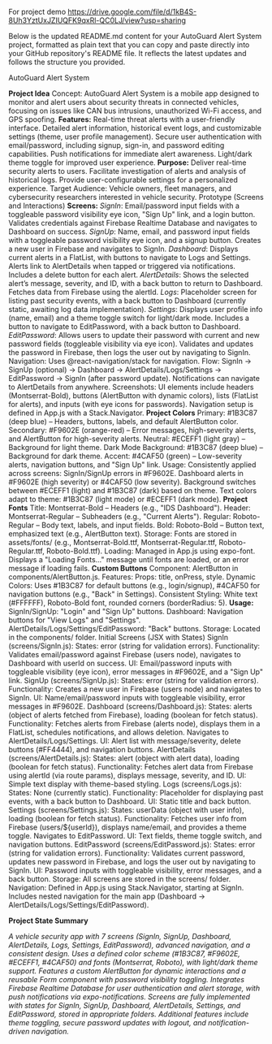 For project demo
https://drive.google.com/file/d/1kB4S-8Uh3YztUxJZIUQFK9qxRl-QC0LJ/view?usp=sharing

Below is the updated README.md content for your AutoGuard Alert System project, formatted as plain text that you can copy and paste directly into your GitHub repository's README file. It reflects the latest updates and follows the structure you provided.

AutoGuard Alert System

**Project Idea**
Concept: AutoGuard Alert System is a mobile app designed to monitor and alert users about security threats in connected vehicles, focusing on issues like CAN bus intrusions, unauthorized Wi-Fi access, and GPS spoofing.
**Features:**
Real-time threat alerts with a user-friendly interface.
Detailed alert information, historical event logs, and customizable settings (theme, user profile management).
Secure user authentication with email/password, including signup, sign-in, and password editing capabilities.
Push notifications for immediate alert awareness.
Light/dark theme toggle for improved user experience.
**Purpose:**
Deliver real-time security alerts to users.
Facilitate investigation of alerts and analysis of historical logs.
Provide user-configurable settings for a personalized experience.
Target Audience: Vehicle owners, fleet managers, and cybersecurity researchers interested in vehicle security.
Prototype (Screens and Interactions)
**Screens:**
*SignIn*: Email/password input fields with a toggleable password visibility eye icon, "Sign Up" link, and a login button. Validates credentials against Firebase Realtime Database and navigates to Dashboard on success.
*SignUp*: Name, email, and password input fields with a toggleable password visibility eye icon, and a signup button. Creates a new user in Firebase and navigates to SignIn.
*Dashboard*: Displays current alerts in a FlatList, with buttons to navigate to Logs and Settings. Alerts link to AlertDetails when tapped or triggered via notifications. Includes a delete button for each alert.
*AlertDetails*: Shows the selected alert’s message, severity, and ID, with a back button to return to Dashboard. Fetches data from Firebase using the alertId.
*Logs*: Placeholder screen for listing past security events, with a back button to Dashboard (currently static, awaiting log data implementation).
*Settings*: Displays user profile info (name, email) and a theme toggle switch for light/dark mode. Includes a button to navigate to EditPassword, with a back button to Dashboard.
*EditPassword*: Allows users to update their password with current and new password fields (toggleable visibility via eye icon). Validates and updates the password in Firebase, then logs the user out by navigating to SignIn.
Navigation: Uses @react-navigation/stack for navigation. Flow: SignIn → SignUp (optional) → Dashboard → AlertDetails/Logs/Settings → EditPassword → SignIn (after password update). Notifications can navigate to AlertDetails from anywhere.
Screenshots: UI elements include headers (Montserrat-Bold), buttons (AlertButton with dynamic colors), lists (FlatList for alerts), and inputs (with eye icons for passwords). Navigation setup is defined in App.js with a Stack.Navigator.
**Project Colors**
Primary: #1B3C87 (deep blue) – Headers, buttons, labels, and default AlertButton color.
Secondary: #F9602E (orange-red) – Error messages, high-severity alerts, and AlertButton for high-severity alerts.
Neutral: #ECEFF1 (light gray) – Background for light theme.
Dark Mode Background: #1B3C87 (deep blue) – Background for dark theme.
Accent: #4CAF50 (green) – Low-severity alerts, navigation buttons, and "Sign Up" link.
Usage: Consistently applied across screens:
SignIn/SignUp errors in #F9602E.
Dashboard alerts in #F9602E (high severity) or #4CAF50 (low severity).
Background switches between #ECEFF1 (light) and #1B3C87 (dark) based on theme.
Text colors adapt to theme: #1B3C87 (light mode) or #ECEFF1 (dark mode).
**Project Fonts**
Title: Montserrat-Bold – Headers (e.g., "IDS Dashboard").
Header: Montserrat-Regular – Subheaders (e.g., "Current Alerts").
Regular: Roboto-Regular – Body text, labels, and input fields.
Bold: Roboto-Bold – Button text, emphasized text (e.g., AlertButton text).
Storage: Fonts are stored in assets/fonts/ (e.g., Montserrat-Bold.ttf, Montserrat-Regular.ttf, Roboto-Regular.ttf, Roboto-Bold.ttf).
Loading: Managed in App.js using expo-font. Displays a "Loading Fonts..." message until fonts are loaded, or an error message if loading fails.
**Custom Buttons**
Component: AlertButton in components/AlertButton.js.
Features:
Props: title, onPress, style.
Dynamic Colors: Uses #1B3C87 for default buttons (e.g., login/signup), #4CAF50 for navigation buttons (e.g., "Back" in Settings).
Consistent Styling: White text (#FFFFFF), Roboto-Bold font, rounded corners (borderRadius: 5).
**Usage:**
SignIn/SignUp: "Login" and "Sign Up" buttons.
Dashboard: Navigation buttons for "View Logs" and "Settings".
AlertDetails/Logs/Settings/EditPassword: "Back" buttons.
Storage: Located in the components/ folder.
Initial Screens (JSX with States)
SignIn (screens/SignIn.js):
States: error (string for validation errors).
Functionality: Validates email/password against Firebase (users node), navigates to Dashboard with userId on success.
UI: Email/password inputs with toggleable visibility (eye icon), error messages in #F9602E, and a "Sign Up" link.
SignUp (screens/SignUp.js):
States: error (string for validation errors).
Functionality: Creates a new user in Firebase (users node) and navigates to SignIn.
UI: Name/email/password inputs with toggleable visibility, error messages in #F9602E.
Dashboard (screens/Dashboard.js):
States: alerts (object of alerts fetched from Firebase), loading (boolean for fetch status).
Functionality: Fetches alerts from Firebase (alerts node), displays them in a FlatList, schedules notifications, and allows deletion. Navigates to AlertDetails/Logs/Settings.
UI: Alert list with message/severity, delete buttons (#FF4444), and navigation buttons.
AlertDetails (screens/AlertDetails.js):
States: alert (object with alert data), loading (boolean for fetch status).
Functionality: Fetches alert data from Firebase using alertId (via route params), displays message, severity, and ID.
UI: Simple text display with theme-based styling.
Logs (screens/Logs.js):
States: None (currently static).
Functionality: Placeholder for displaying past events, with a back button to Dashboard.
UI: Static title and back button.
Settings (screens/Settings.js):
States: userData (object with user info), loading (boolean for fetch status).
Functionality: Fetches user info from Firebase (users/${userId}), displays name/email, and provides a theme toggle. Navigates to EditPassword.
UI: Text fields, theme toggle switch, and navigation buttons.
EditPassword (screens/EditPassword.js):
States: error (string for validation errors).
Functionality: Validates current password, updates new password in Firebase, and logs the user out by navigating to SignIn.
UI: Password inputs with toggleable visibility, error messages, and a back button.
Storage: All screens are stored in the screens/ folder.
Navigation: Defined in App.js using Stack.Navigator, starting at SignIn. Includes nested navigation for the main app (Dashboard → AlertDetails/Logs/Settings/EditPassword).


**Project State Summary**

*A vehicle security app with 7 screens (SignIn, SignUp, Dashboard, AlertDetails, Logs, Settings, EditPassword), advanced navigation, and a consistent design.
Uses a defined color scheme (#1B3C87, #F9602E, #ECEFF1, #4CAF50) and fonts (Montserrat, Roboto), with light/dark theme support.
Features a custom AlertButton for dynamic interactions and a reusable Form component with password visibility toggling.
Integrates Firebase Realtime Database for user authentication and alert storage, with push notifications via expo-notifications.
Screens are fully implemented with states for SignIn, SignUp, Dashboard, AlertDetails, Settings, and EditPassword, stored in appropriate folders.
Additional features include theme toggling, secure password updates with logout, and notification-driven navigation.*

